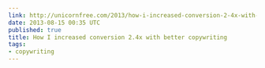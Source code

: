 ```yaml
---
link: http://unicornfree.com/2013/how-i-increased-conversion-2-4x-with-better-copywriting
date: 2013-08-15 00:35 UTC
published: true
title: How I increased conversion 2.4x with better copywriting
tags:
- copywriting
---
```



